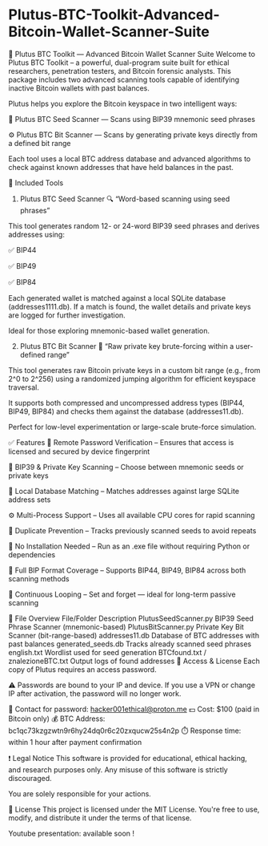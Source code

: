 # Plutus-BTC-Toolkit-Advanced-Bitcoin-Wallet-Scanner-Suite

🔐 Plutus BTC Toolkit — Advanced Bitcoin Wallet Scanner Suite
Welcome to Plutus BTC Toolkit – a powerful, dual-program suite built for ethical researchers, penetration testers, and Bitcoin forensic analysts. This package includes two advanced scanning tools capable of identifying inactive Bitcoin wallets with past balances.

Plutus helps you explore the Bitcoin keyspace in two intelligent ways:

🧠 Plutus BTC Seed Scanner — Scans using BIP39 mnemonic seed phrases

⚙️ Plutus BTC Bit Scanner — Scans by generating private keys directly from a defined bit range

Each tool uses a local BTC address database and advanced algorithms to check against known addresses that have held balances in the past.

🧩 Included Tools
1. Plutus BTC Seed Scanner
🔍 “Word-based scanning using seed phrases”

This tool generates random 12- or 24-word BIP39 seed phrases and derives addresses using:

✅ BIP44

✅ BIP49

✅ BIP84

Each generated wallet is matched against a local SQLite database (addresses1111.db). If a match is found, the wallet details and private keys are logged for further investigation.

Ideal for those exploring mnemonic-based wallet generation.

2. Plutus BTC Bit Scanner
🧠 “Raw private key brute-forcing within a user-defined range”

This tool generates raw Bitcoin private keys in a custom bit range (e.g., from 2^0 to 2^256) using a randomized jumping algorithm for efficient keyspace traversal.

It supports both compressed and uncompressed address types (BIP44, BIP49, BIP84) and checks them against the database (addresses11.db).

Perfect for low-level experimentation or large-scale brute-force simulation.

✅ Features
🔐 Remote Password Verification – Ensures that access is licensed and secured by device fingerprint

🧠 BIP39 & Private Key Scanning – Choose between mnemonic seeds or private keys

💽 Local Database Matching – Matches addresses against large SQLite address sets

⚙️ Multi-Process Support – Uses all available CPU cores for rapid scanning

💾 Duplicate Prevention – Tracks previously scanned seeds to avoid repeats

🚀 No Installation Needed – Run as an .exe file without requiring Python or dependencies

🧮 Full BIP Format Coverage – Supports BIP44, BIP49, BIP84 across both scanning methods

🔁 Continuous Looping – Set and forget — ideal for long-term passive scanning

📂 File Overview
File/Folder	Description
PlutusSeedScanner.py	BIP39 Seed Phrase Scanner (mnemonic-based)
PlutusBitScanner.py	Private Key Bit Scanner (bit-range-based)
addresses11.db	Database of BTC addresses with past balances
generated_seeds.db	Tracks already scanned seed phrases
english.txt	Wordlist used for seed generation
BTCfound.txt / znalezioneBTC.txt	Output logs of found addresses
🔐 Access & License
Each copy of Plutus requires an access password.

⚠️ Passwords are bound to your IP and device.
If you use a VPN or change IP after activation, the password will no longer work.

📧 Contact for password: hacker001ethical@proton.me
💵 Cost: $100 (paid in Bitcoin only)
💰 BTC Address: bc1qc73kzgzwtn9r6hy24dq0r6c20zxqucw25s4n2p
⏱️ Response time: within 1 hour after payment confirmation

❗ Legal Notice
This software is provided for educational, ethical hacking, and research purposes only.
Any misuse of this software is strictly discouraged.

You are solely responsible for your actions.

📃 License
This project is licensed under the MIT License.
You're free to use, modify, and distribute it under the terms of that license.

Youtube presentation: available soon !
